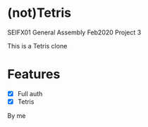 # (not)Tetris
SEIFX01
General Assembly Feb2020
Project 3

This is a Tetris clone

# Features
* [X] Full auth
* [X] Tetris

By me